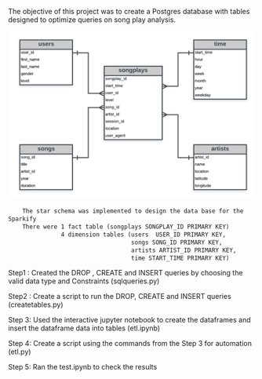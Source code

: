 The objective of this project was to create a Postgres database with tables designed to optimize queries 
on song play analysis.


![Screenshot](sparkify_erd.png)

        The star schema was implemented to design the data base for the Sparkify
        There were 1 fact table (songplays SONGPLAY_ID PRIMARY KEY) 
                   4 dimension tables (users  USER_ID PRIMARY KEY, 
                                       songs SONG_ID PRIMARY KEY, 
                                       artists ARTIST_ID PRIMARY KEY, 
                                       time START_TIME PRIMARY KEY)


Step1 : Created the DROP , CREATE and INSERT queries by choosing the valid data type and Constraints (sqlqueries.py)

Step2 : Create a script to run the DROP, CREATE and INSERT queries (createtables.py)

Step 3: Used the interactive jupyter notebook to create the dataframes and insert the dataframe data into tables (etl.ipynb)

Step 4: Create a script using the commands from the Step 3 for automation (etl.py)

Step 5: Ran the test.ipynb to check the results
